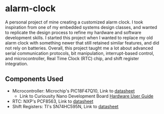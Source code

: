 # alarm-clock
A personal project of mine creating a customized alarm clock. I took inspiration from one of my embedded systems design classes, and wanted to replicate the design process to refine my hardware and software development skills. I started this project when I wanted to replace my old alarm clock with something newer that still retained similar features, and did not rely on batteries. Overall, this project taught me a lot about advanced serial communication protocols, bit manipulation, interrupt-based control, and microcontroller, Real Time Clock (RTC) chip, and shift register integration. 
## Components Used
* Microcontroller: Microchip's PIC18F47Q10, Link to [datasheet](https://www.google.com/url?sa=t&source=web&rct=j&opi=89978449&url=https://ww1.microchip.com/downloads/en/DeviceDoc/PIC18F27_47Q10-data-sheet-40002043C.pdf&ved=2ahUKEwilseLNy5KNAxUbI0QIHUQ3FlAQFnoECAkQAQ&usg=AOvVaw3LQ0dqCGEZAKWWeRXUFk8l)
    * Link to Curiousity Nano Development Board [Hardware User Guide](https://www.google.com/url?sa=t&source=web&rct=j&opi=89978449&url=https://ww1.microchip.com/downloads/en/DeviceDoc/PIC18F47Q10-Curiosity-Nano-Hardware-User-Guide-40002103B.pdf&ved=2ahUKEwjRg5rrzJKNAxXPHkQIHSaZBhMQFnoECBoQAQ&usg=AOvVaw0Dy7_TUrBEjEx8ufhCyvWK)
* RTC: NXP's PCF8563, Link to [datasheet](https://www.google.com/url?sa=t&source=web&rct=j&opi=89978449&url=https://www.nxp.com/docs/en/data-sheet/PCF8563.pdf&ved=2ahUKEwig_qKLzJKNAxUyJ0QIHZLJKI0QFnoECBwQAQ&usg=AOvVaw09vVFfKNmcR3d4UDi3OPBU)
* Shift Registers: TI's SN74HC595N, Link to [datasheet](https://www.google.com/url?sa=t&source=web&rct=j&opi=89978449&url=https://www.ti.com/lit/ds/symlink/sn74hc595.pdf&ved=2ahUKEwjg0ZKbzJKNAxWVI0QIHQFqC-0QFnoECBUQAQ&usg=AOvVaw1eVGCyWD0fX1hKkhBQNm_S)